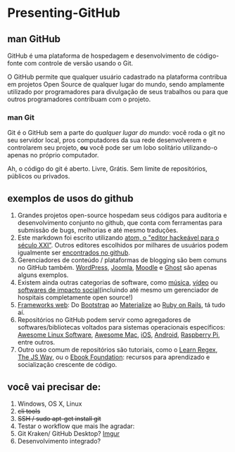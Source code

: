 # Presenting-GitHub

## man GitHub

GitHub é uma plataforma de hospedagem e desenvolvimento de código-fonte com controle de versão usando o Git. 

O GitHub permite que qualquer usuário cadastrado na plataforma contribua em projetos Open Source de qualquer lugar do mundo, sendo amplamente utilizado por programadores para divulgação de seus trabalhos ou para que outros programadores contribuam com o projeto.

### man Git

Git é o GitHub sem a parte do *qualquer lugar do mundo*: você roda o git no seu servidor local, pros computadores da sua rede desenvolverem e controlarem seu projeto, **ou** você pode ser um lobo solitário utilizando-o apenas no próprio computador.

Ah, o código do git é aberto. Livre, Grátis. Sem limite de repositórios, públicos ou privados.

## exemplos de usos do github

1. Grandes projetos open-source hospedam seus códigos para auditoria e desenvolvimento conjunto no github, que conta com ferramentas para submissão de bugs, melhorias e até mesmo traduções.
1. Este markdown foi escrito utilizando [atom, o "editor hackeável para o século XXI"](https://github.com/atom/atom). Outros editores escolhidos por milhares de usuários podem igualmente ser [encontrados no github](https://github.com/showcases/text-editors).
2. Gerenciadores de conteúdo / plataformas de blogging são bem comuns no GitHub também. [WordPress](https://github.com/WordPress/WordPress), [Joomla](https://github.com/joomla/joomla-cms), [Moodle](https://github.com/moodle/moodle) e [Ghost](https://github.com/TryGhost/Ghost) são apenas alguns exemplos.
3. Existem ainda outras categorias de software, como [música](https://github.com/showcases/music), [vídeo](https://github.com/showcases/video-tools) ou [softwares de impacto social](https://github.com/showcases/social-impact)(incluindo até mesmo um gerenciador de hospitais completamente open source!)
2. [Frameworks web](https://github.com/showcases/web-application-frameworks): Do [Bootstrap](https://github.com/twbs/bootstrap) ao [Materialize](https://github.com/Dogfalo/materialize) ao [Ruby on Rails](https://github.com/rails/rails), tá tudo aí.
3. Repositórios no GitHub podem servir como agregadores de softwares/bibliotecas voltados para sistemas operacionais específicos: [Awesome Linux Software](https://github.com/LewisVo/Awesome-Linux-Software), [Awesome Mac](https://github.com/jaywcjlove/awesome-mac), [iOS](https://github.com/vsouza/awesome-ios), [Android](https://github.com/JStumpp/awesome-android), [Raspberry Pi](https://github.com/thibmaek/awesome-raspberry-pi), entre outros.
4. Outro uso comum de repositórios são tutoriais, como o [Learn Regex](https://github.com/zeeshanu/learn-regex), [The JS Way](https://github.com/bpesquet/thejsway), ou o [Ebook Foundation](https://github.com/EbookFoundation/free-programming-books): recursos para aprendizado e socialização crescente de código.


## você vai precisar de:
1. Windows, OS X, Linux
2. ~~cli tools~~
3. ~~SSH / sudo apt-get install git~~
4. Testar o workflow que mais lhe agradar:
1. Git Kraken/ GitHub Desktop?
[Imgur](http://i.imgur.com/txQdpMm.gif)
2. Desenvolvimento integrado?
